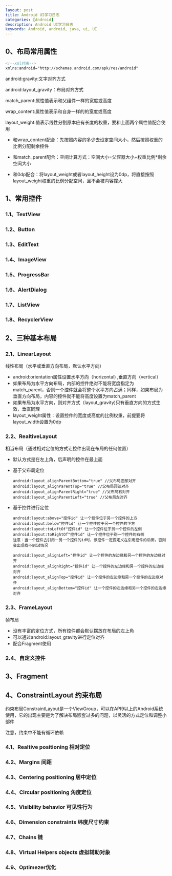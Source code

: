 ```yaml
---
layout: post
title: Android UI学习日志
categories: [Android]
description: Android UI学习日志
keywords: Android, android, java, ui, UI
---
```


## 0、布局常用属性

```xml
<!--xml约束-->
xmlns:android="http://schemas.android.com/apk/res/android"
```

android:gravity:文字对齐方式

android:layout_gravity：布局对齐方式

match_parent:属性值表示和父组件一样的宽度或高度

wrap_content:属性值表示和自身一样的的宽度或高度

layout_weight:值表示线性分割原本应有长度的权重，要和上面两个属性值配合使用

* 和wrap_content配合：先按照内容的多少去设定空间大小，然后按照权重的比例分配剩余控件

* 和match_parent配合：空间计算方式：空间大小=父容器大小+权重比例*剩余空间大小

* 和0dp配合：将layout_weight或者layout_height设为0dp，将直接按照layout_weight权重的比例分配空间，且不会被内容撑大

    

## 1、常用控件

### 1.1、TextView

### 1.2、Button

### 1.3、EditText

### 1.4、ImageView

### 1.5、ProgressBar

### 1.6、AlertDialog

### 1.7、ListView

### 1.8、RecyclerView

## 2、三种基本布局

### 2.1、LinearLayout

线性布局（水平或垂直方向布局，默认水平方向）

* android:orientation属性设置水平方向（horizontal) ,垂直方向（vertical）
* 如果布局为水平方向布局，内部的控件绝对不能将宽度指定为match_parent，否则一个控件就会将整个水平方向占满；同样，如果布局为垂直方向布局，内容的控件就不能将高度设置为match_parent
* 如果布局为水平方向，则对齐方式（layout_gravity)只有垂直方向的方式生效，垂直同理
* layout_weight属性：设置控件的宽度或高度的比例权重，前提要将layout_width设置为0dp



### 2.2、RealtiveLayout

相当布局（通过相对定位的方式让控件出现在布局的任何位置）

* 默认方式是在左上角，后声明的控件在最上面

* 基于父布局定位

    ```
    android:layout_alignParentBottom="true" //父布局底部对齐
    android:layout_alignParentTop="true" //父布局顶部对齐
    android:layout_alignParentRight="true" //父布局右对齐
    android:layout_alignParentLeft="true" //父布局左对齐
    ```

* 基于控件进行定位

    ```
    android:layout:above="控件id" 让一个控件位于另一个控件的上方
    android:layout:below"控件id" 让一个控件位于另一个控件的下方
    android:layout:toLeftOf"控件id" 让一个控件位于另一个控件的左侧
    android:layout:toRightOf"控件id" 让一个控件位于别一个控件的右侧
    注意：当一个控件去引用一另一个控件的id时，该控件一定要定义在引用控件的后面，否则会出现找不到id情况
    ```

    ```
    android:layout_alignLeft="控件id" 让一个控件的左边缘和另一个控件的左边缘对齐
    android:layout_alignRight="控件id" 让一个控件的左边缘和另一个控件的左边缘对齐
    android:layout_alignTop="控件id" 让一个控件的左边缘和另一个控件的左边缘对齐
    android:layout_alignBottom="控件id" 让一个控件的左边缘和另一个控件的左边缘对齐
    ```

### 2.3、FrameLayout

帧布局

* 没有丰富的定位方式，所有控件都会默认摆放在布局的左上角
* 可以通过android:layout_gravity进行定位对齐
* 配合Fragment使用

### 2.4、自定义控件

## 3、Fragment

## 4、ConstraintLayout 约束布局

约束布局ConstraintLayout是一个ViewGroup，可以在API9以上的Android系统使用，它的出现主要是为了解决布局嵌套过多的问题，以灵活的方式定位和调整小部件

注意，约束中不能有循环依赖

### 4.1、Realtive positioning 相对定位

### 4.2、Margins 间距

### 4.3、Centering positioning 居中定位

### 4.4、Circular positioning 角度定位

### 4.5、Visibility behavior 可见性行为

### 4.6、Dimension constraints 纬度尺寸约束

### 4.7、Chains 链

### 4.8、Virtual Helpers objects 虚拟辅助对象

### 4.9、Optimezer优化

